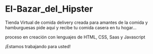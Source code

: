 # El-Bazar_del_Hipster

Tienda Virtual de comida delivery
creada para amantes de la comida y hamburguesas
pide aquí y recibe tu comida casera en tu hogar...

proceso en creación con lenguajes de HTML, CSS, Saas y Javascript

¡Estamos trabajando para usted!
